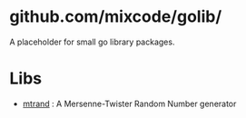 
# github.com/mixcode/golib/

A placeholder for small go library packages.


# Libs

* [mtrand](./mtrand) : A Mersenne-Twister Random Number generator


